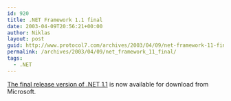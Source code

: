 ```yaml
---
id: 920
title: .NET Framework 1.1 final
date: 2003-04-09T20:56:21+00:00
author: Niklas
layout: post
guid: http://www.protocol7.com/archives/2003/04/09/net-framework-11-final/
permalink: /archives/2003/04/09/net_framework_11_final/
tags:
  - .NET
---
```

<div class='microid-5448349591c3e50972913a555bed59cd86a076ef'>
  <p>
    <a href="http://www.microsoft.com/downloads/details.aspx?familyid=262d25e3-f589-4842-8157-034d1e7cf3a3&displaylang=en">The final release version of .NET 1.1</a> is now available for download from Microsoft.
  </p>
</div>